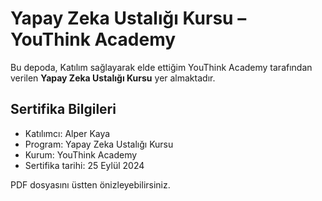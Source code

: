 # Yapay Zeka Ustalığı Kursu – YouThink Academy

Bu depoda, Katılım sağlayarak elde ettiğim YouThink Academy tarafından verilen **Yapay Zeka Ustalığı Kursu** yer almaktadır.

## Sertifika Bilgileri

- Katılımcı: Alper Kaya
- Program: Yapay Zeka Ustalığı Kursu
- Kurum: YouThink Academy
- Sertifika tarihi: 25 Eylül 2024

PDF dosyasını üstten önizleyebilirsiniz.
